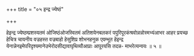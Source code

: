 +++
title = "०५ इन्द्र ज्येष्ठं"

+++

हेइन्द्र ज्येष्ठम्प्रशस्यतमं ओजिष्ठंओजस्वितमं अतिशयेनबलकरं पपुरिपूरकंश्रवोन्नन्नोस्मभ्यंआभर आहर प्रयच्छ हेचित्र चायनीय वज्रहस्त वज्रबाहो हेसुशिप्र शोभनहनुक एवम्भूत हेइन्द्र येनान्नेनइमेपरिदृश्यमानेउभेरोदसीद्यावापृथिव्यौआप्राः आपूरयसि तदन्न- माभरेत्यन्वयः ॥ ५ ॥